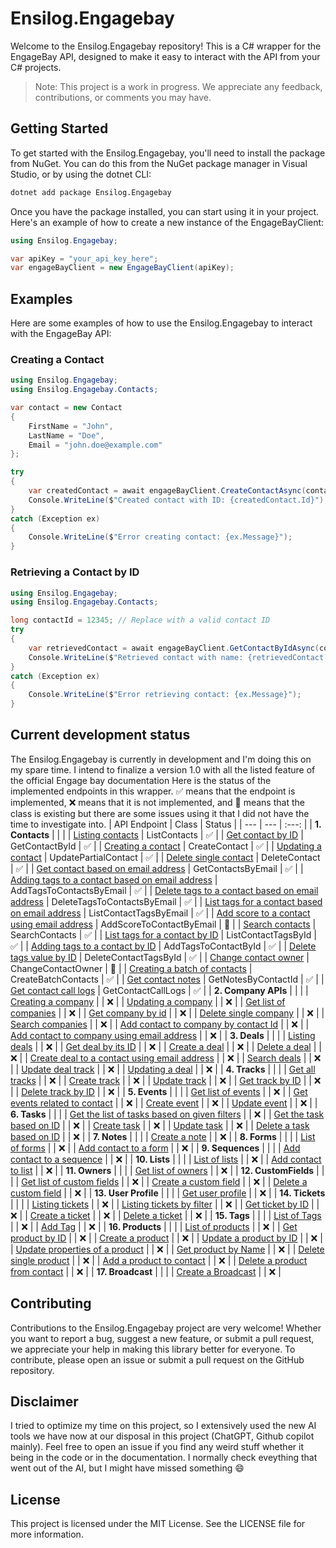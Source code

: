 # Ensilog.Engagebay
Welcome to the Ensilog.Engagebay repository! This is a C# wrapper for the EngageBay API, designed to make it easy to interact with the API from your C# projects.
> Note: This project is a work in progress. We appreciate any feedback, contributions, or comments you may have.

## Getting Started
To get started with the Ensilog.Engagebay, you'll need to install the package from NuGet. You can do this from the NuGet package manager in Visual Studio, or by using the dotnet CLI:

```bash
dotnet add package Ensilog.Engagebay
```

Once you have the package installed, you can start using it in your project. Here's an example of how to create a new instance of the EngageBayClient:

```csharp
using Ensilog.Engagebay;

var apiKey = "your_api_key_here";
var engageBayClient = new EngageBayClient(apiKey);
```

## Examples
Here are some examples of how to use the Ensilog.Engagebay to interact with the EngageBay API:

### Creating a Contact

```csharp
using Ensilog.Engagebay;
using Ensilog.Engagebay.Contacts;

var contact = new Contact
{
    FirstName = "John",
    LastName = "Doe",
    Email = "john.doe@example.com"
};

try
{
    var createdContact = await engageBayClient.CreateContactAsync(contact);
    Console.WriteLine($"Created contact with ID: {createdContact.Id}");
}
catch (Exception ex)
{
    Console.WriteLine($"Error creating contact: {ex.Message}");
}
```

### Retrieving a Contact by ID
```csharp
using Ensilog.Engagebay;
using Ensilog.Engagebay.Contacts;

long contactId = 12345; // Replace with a valid contact ID
try
{
    var retrievedContact = await engageBayClient.GetContactByIdAsync(contactId);
    Console.WriteLine($"Retrieved contact with name: {retrievedContact.FirstName} {retrievedContact.LastName}");
}
catch (Exception ex)
{
    Console.WriteLine($"Error retrieving contact: {ex.Message}");
}
```

## Current development status
The Ensilog.Engagebay is currently in development and I'm doing this on my spare time. I intend to finalize a version 1.0 with all the listed feature of the official Engage bay documentation
Here is the status of the implemented endpoints in this wrapper. ✅ means that the endpoint is implemented, ❌ means that it is not implemented, and 🚧 means that the class is existing but there are some issues using it that I did not have the time to investigate into.
| API Endpoint | Class | Status |
| --- | --- | :---: |
| **1. Contacts** | | |
| [Listing contacts](https://github.com/engagebay/restapi#11-listing-contacts) | ListContacts | ✅ |
| [Get contact by ID](https://github.com/engagebay/restapi#12-get-contact-by-id) | GetContactById | ✅ |
| [Creating a contact](https://github.com/engagebay/restapi#13-creating-a-contact) | CreateContact | ✅ |
| [Updating a contact](https://github.com/engagebay/restapi#14-update-properties-of-a-contact-by-id-partial-update) | UpdatePartialContact | ✅ |
| [Delete single contact](https://github.com/engagebay/restapi#15-delete-single-contact) | DeleteContact | ✅ |
| [Get contact based on email address](https://github.com/engagebay/restapi#115-get-contact-based-on-email-address) | GetContactsByEmail | ✅ |
| [Adding tags to a contact based on email address](https://github.com/engagebay/restapi#16-adding-tags-to-a-contact-based-on-email-address) | AddTagsToContactsByEmail | ✅ |
| [Delete tags to a contact based on email address](https://github.com/engagebay/restapi#17-delete-tags-to-a-contact-based-on-email-address) | DeleteTagsToContactsByEmail | ✅ |
| [List tags for a contact based on email address](https://github.com/engagebay/restapi#18-list-tags-for-a-contact-based-on-email-address) | ListContactTagsByEmail | ✅ |
| [Add score to a contact using email address](https://github.com/engagebay/restapi#19-add-score-to-a-contact-using-email-address) | AddScoreToContactByEmail | 🚧 |
| [Search contacts](https://github.com/engagebay/restapi#110-search-contacts) | SearchContacts | ✅ |
| [List tags for a contact by ID](https://github.com/engagebay/restapi#111-list-tags-for-a-contact-by-id) | ListContactTagsById | ✅ |
| [Adding tags to a contact by ID](https://github.com/engagebay/restapi#112-adding-tags-to-a-contact-by-id) | AddTagsToContactById | ✅ |
| [Delete tags value by ID](https://github.com/engagebay/restapi#113-delete-tags-value-by-id) | DeleteContactTagsById | ✅ |
| [Change contact owner](https://github.com/engagebay/restapi#114-change-contact-owner) | ChangeContactOwner | 🚧 |
| [Creating a batch of contacts](https://github.com/engagebay/restapi#116-creating-a-batch-of-contacts) | CreateBatchContacts | ✅ |
| [Get contact notes](https://github.com/engagebay/restapi#117-get-contact-notes) | GetNotesByContactId | ✅ |
| [Get contact call logs](https://github.com/engagebay/restapi#118-get-contact-call-logs) | GetContactCallLogs | ✅ |
| **2. Company APIs** | | |
| [Creating a company](https://github.com/engagebay/restapi#21-creating-a-company) | | ❌ |
| [Updating a company](https://github.com/engagebay/restapi#22-update-properties-of-a-company-by-id-partial-update) | | ❌ |
| [Get list of companies](https://github.com/engagebay/restapi#23-get-list-of-companies) | | ❌ |
| [Get company by id](https://github.com/engagebay/restapi#24-get-company-by-id) | | ❌ |
| [Delete single company](https://github.com/engagebay/restapi#25-delete-single-company) | | ❌ |
| [Search companies](https://github.com/engagebay/restapi#26-search-companies) | | ❌ |
| [Add contact to company by contact Id](https://github.com/engagebay/restapi#27-add-contact-to-company-by-contact-id) | | ❌ |
| [Add contact to company using email address](https://github.com/engagebay/restapi#28-add-contact-to-company-using-email-address) | | ❌ |
| **3. Deals** | | |
| [Listing deals](https://github.com/engagebay/restapi#31-listing-deals) | | ❌ |
| [Get deal by its ID](https://github.com/engagebay/restapi#32-get-deal-by-its-id) | | ❌ |
| [Create a deal](https://github.com/engagebay/restapi#33-create-a-deal) | | ❌ |
| [Delete a deal](https://github.com/engagebay/restapi#34-delete-a-deal) | | ❌ |
| [Create deal to a contact using email address](https://github.com/engagebay/restapi#35-create-deal-to-a-contact-using-email-address) | | ❌ |
| [Search deals](https://github.com/engagebay/restapi#36-search-deals) | | ❌ |
| [Update deal track](https://github.com/engagebay/restapi#37-update-deal-track) | | ❌ |
| [Updating a deal](https://github.com/engagebay/restapi#38-update-properties-of-a-deal-by-id-partial-update) | | ❌ |
| **4. Tracks** | | |
| [Get all tracks](https://github.com/engagebay/restapi#41-get-all-tracks) | | ❌ |
| [Create track](https://github.com/engagebay/restapi#42-create-track) | | ❌ |
| [Update track](https://github.com/engagebay/restapi#43-update-track) | | ❌ |
| [Get track by ID](https://github.com/engagebay/restapi#44-get-track-by-id) | | ❌ |
| [Delete track by ID](https://github.com/engagebay/restapi#45-delete-track-by-id) | | ❌ |
| **5. Events** | | |
| [Get list of events](https://github.com/engagebay/restapi#51-get-list-of-events) | | ❌ |
| [Get events related to contact](https://github.com/engagebay/restapi#52-get-events-related-to-contact) | | ❌ |
| [Create event](https://github.com/engagebay/restapi#53-create-event) | | ❌ |
| [Update event](https://github.com/engagebay/restapi#54-update-event) | | ❌ |
| **6. Tasks** | | |
| [Get the list of tasks based on given filters](https://github.com/engagebay/restapi#61-get-the-list-of-tasks-based-on-given-filters) | | ❌ |
| [Get the task based on ID](https://github.com/engagebay/restapi#62-get-the-task-based-on-id) | | ❌ |
| [Create task](https://github.com/engagebay/restapi#63-create-task) | | ❌ |
| [Update task](https://github.com/engagebay/restapi#64-update-task) | | ❌ |
| [Delete a task based on ID](https://github.com/engagebay/restapi#65-delete-a-task-based-on-id) | | ❌ |
| **7. Notes** | | |
| [Create a note](https://github.com/engagebay/restapi#71-create-a-note) | | ❌ |
| **8. Forms** | | |
| [List of forms](https://github.com/engagebay/restapi#81-list-of-forms) | | ❌ |
| [Add contact to a form](https://github.com/engagebay/restapi#82-add-contact-to-a-form) | | ❌ |
| **9. Sequences** | | |
| [Add contact to a sequence](https://github.com/engagebay/restapi#91-add-contact-to-a-sequence) | | ❌ |
| **10. Lists** | | |
| [List of lists](https://github.com/engagebay/restapi#101-list-of-lists) | | ❌ |
| [Add contact to list](https://github.com/engagebay/restapi#102-add-contact-to-list) | | ❌ |
| **11. Owners** | | |
| [Get list of owners](https://github.com/engagebay/restapi#111-get-list-of-owners) | | ❌ |
| **12. CustomFields** | | |
| [Get list of custom fields](https://github.com/engagebay/restapi#121-get-list-of-custom-fields) | | ❌ |
| [Create a custom field](https://github.com/engagebay/restapi#122-create-a-custom-field) | | ❌ |
| [Delete a custom field](https://github.com/engagebay/restapi#123-delete-a-custom-field-) | | ❌ |
| **13. User Profile** | | |
| [Get user profile](https://github.com/engagebay/restapi#131-get-user-profile-) | | ❌ |
| **14. Tickets** | | |
| [Listing tickets](https://github.com/engagebay/restapi#141-get-list-of-tickets) | | ❌ |
| [Listing tickets by filter](https://github.com/engagebay/restapi#142-get-list-of-tickets-by-filter) | | ❌ |
| [Get ticket by ID](https://github.com/engagebay/restapi#145-get-ticket-by-id) | | ❌ |
| [Create a ticket](https://github.com/engagebay/restapi#143-create-a-ticket) | | ❌ |
| [Delete a ticket](https://github.com/engagebay/restapi#144-delete-a-ticket) | | ❌ |
| **15. Tags** | | |
| [List of Tags](https://github.com/engagebay/restapi#151-list-of-tags) | | ❌ |
| [Add Tag](https://github.com/engagebay/restapi#152-add-tag) | | ❌ |
| **16. Products** | | |
| [List of products](https://github.com/engagebay/restapi#161-list-of-products) | | ❌ |
| [Get product by ID](https://github.com/engagebay/restapi#162-get-product-by-id) | | ❌ |
| [Create a product](https://github.com/engagebay/restapi#163-creating-a-product) | | ❌ |
| [Update a product by ID](https://github.com/engagebay/restapi#164-update-a-product-by-id) | | ❌ |
| [Update properties of a product](https://github.com/engagebay/restapi#165-update-properties-of-a-product-by-id-partial-update) | | ❌ |
| [Get product by Name](https://github.com/engagebay/restapi#166-get-product-by-name) | | ❌ |
| [Delete single product](https://github.com/engagebay/restapi#167-delete-single-product) | | ❌ |
| [Add a product to contact](https://github.com/engagebay/restapi#168-add-a-product-to-contact) | | ❌ |
| [Delete a product from contact](https://github.com/engagebay/restapi#169-delete-a-product-from-contact) | | ❌ |
| **17. Broadcast** | | |
| [Create a Broadcast](https://github.com/engagebay/restapi#171-creating-a-broadcast) | | ❌ |


## Contributing
Contributions to the Ensilog.Engagebay project are very welcome! Whether you want to report a bug, suggest a new feature, or submit a pull request, we appreciate your help in making this library better for everyone.
To contribute, please open an issue or submit a pull request on the GitHub repository.

## Disclaimer
I tried to optimize my time on this project, so I extensively used the new AI tools we have now at our disposal in this project (ChatGPT, Github copilot mainly). Feel free to open an issue if you find any weird stuff whether it being in the code or in the documentation.
I normally check eveything that went out of the AI, but I might have missed something 😄

## License
This project is licensed under the MIT License. See the LICENSE file for more information.